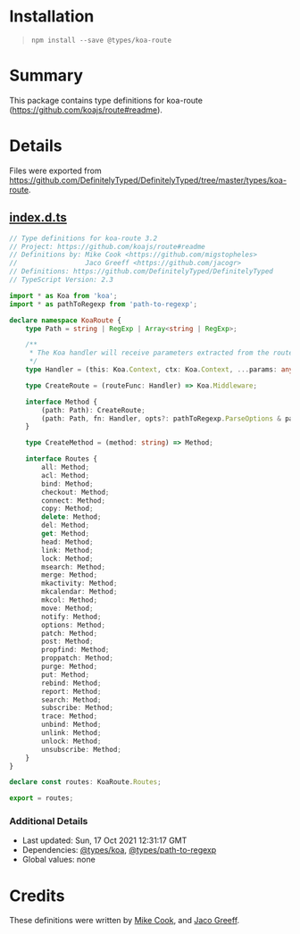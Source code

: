 # Installation
> `npm install --save @types/koa-route`

# Summary
This package contains type definitions for koa-route (https://github.com/koajs/route#readme).

# Details
Files were exported from https://github.com/DefinitelyTyped/DefinitelyTyped/tree/master/types/koa-route.
## [index.d.ts](https://github.com/DefinitelyTyped/DefinitelyTyped/tree/master/types/koa-route/index.d.ts)
````ts
// Type definitions for koa-route 3.2
// Project: https://github.com/koajs/route#readme
// Definitions by: Mike Cook <https://github.com/migstopheles>
//                 Jaco Greeff <https://github.com/jacogr>
// Definitions: https://github.com/DefinitelyTyped/DefinitelyTyped
// TypeScript Version: 2.3

import * as Koa from 'koa';
import * as pathToRegexp from 'path-to-regexp';

declare namespace KoaRoute {
    type Path = string | RegExp | Array<string | RegExp>;

    /**
     * The Koa handler will receive parameters extracted from the route as extra arguments.
     */
    type Handler = (this: Koa.Context, ctx: Koa.Context, ...params: any[]) => any;

    type CreateRoute = (routeFunc: Handler) => Koa.Middleware;

    interface Method {
        (path: Path): CreateRoute;
        (path: Path, fn: Handler, opts?: pathToRegexp.ParseOptions & pathToRegexp.RegExpOptions): Koa.Middleware;
    }

    type CreateMethod = (method: string) => Method;

    interface Routes {
        all: Method;
        acl: Method;
        bind: Method;
        checkout: Method;
        connect: Method;
        copy: Method;
        delete: Method;
        del: Method;
        get: Method;
        head: Method;
        link: Method;
        lock: Method;
        msearch: Method;
        merge: Method;
        mkactivity: Method;
        mkcalendar: Method;
        mkcol: Method;
        move: Method;
        notify: Method;
        options: Method;
        patch: Method;
        post: Method;
        propfind: Method;
        proppatch: Method;
        purge: Method;
        put: Method;
        rebind: Method;
        report: Method;
        search: Method;
        subscribe: Method;
        trace: Method;
        unbind: Method;
        unlink: Method;
        unlock: Method;
        unsubscribe: Method;
    }
}

declare const routes: KoaRoute.Routes;

export = routes;

````

### Additional Details
 * Last updated: Sun, 17 Oct 2021 12:31:17 GMT
 * Dependencies: [@types/koa](https://npmjs.com/package/@types/koa), [@types/path-to-regexp](https://npmjs.com/package/@types/path-to-regexp)
 * Global values: none

# Credits
These definitions were written by [Mike Cook](https://github.com/migstopheles), and [Jaco Greeff](https://github.com/jacogr).
